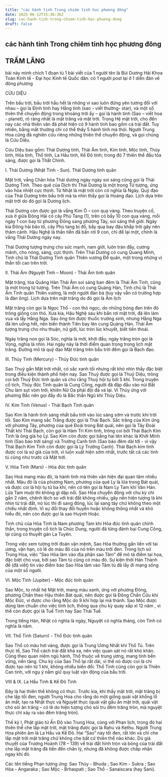 ```yaml
---
title: "các hành tinh Trong chiêm tinh học phương đông"
date: 2025-06-12T15:36:36Z
slug: cac-hanh-tinh-trong-chiem-tinh-hoc-phuong-dong
draft: false
---
```


## các hành tinh Trong chiêm tinh học phương đông

## TRẦM LÃNG

bài này mình chích 1 đoạn tù 1 bài viết của 1 người tên là Bùi Dương Hải Khoa Toán Kinh tế - Đại học Kinh tế Quốc dân. có 1 người post lại ở 1 diễn đàn về đông phương
 
CỬU DIỆU 
 
Trên bầu trời, bầu trời hầu hết là những vì sao luôn đứng yên tương đối với nhau – gọi là Định tinh hay Hằng tinh (sao - viết thường- star), và một số thiên thể chuyển động trong khoảng trời ấy – gọi là hành tinh (Sao – viết hoa - planet), rõ ràng nhất là mặt trăng và mặt trời. Trong Hệ mặt trời, cho đến nay các nhà thiên văn đã phát hiện có 9 hành tinh bao gồm cả trái đất. Tuy nhiên, bằng mắt thường chỉ có thể thấy 5 hành tinh mà thôi. Người Trung Hoa cũng đã nghiên cứu riêng những thiên thể chuyển động, và gọi chúng là Cửu Diệu. 
 
Cửu Diệu bao gồm: Thái Dương tinh, Thái Âm tinh, Kim tinh, Mộc tinh, Thủy tinh, Hỏa tinh, Thổ tinh, La Hầu tinh, Kế Đô tinh; trong đó 7 thiên thể đầu tỏa sáng, được gọi là Thất Chính.
 
 
I. Thái Dương (Nhật Tinh - Sun). Thái Dương tinh quân
 
Mặt trời, vầng Chân hỏa Thái dương ngày ngày soi sáng cũng gọi là Thái Dương Tinh. Theo quẻ của Dịch thì Thái Dương là một trong Tứ tượng, ứng vào hỏa nhiệt cực thịnh. Từ Nhật là mặt trời còn có nghĩa là Ngày. Quỹ đạo của Thái Dương trên bầu trời mà ta nhìn thấy gọi là Hoàng đạo. Lịch dựa trên mặt trời do đó gọi là Dương lịch.
 
Thái Dương còn được gọi là vầng Kim Ô – con quạ vàng. Theo truyện cổ, xưa ở giữa Đông Hải có cây Phù Tang (1), trên có bầy 10 con quạ vàng, mỗi ngày 1 con bay từ phương Đông sang phương Tây, soi sáng thế giới. Ngày kia Đông hải bão tố, cây Phù tang bị đổ, bầy quạ bay đậu khắp trời gây nên thảm cảnh. Hậu Nghệ là thần tiễn đã bắn rơi 9 con, chỉ để lại một, chính là vầng Thái Dương ngày nay.
 
Thái Dương tượng trưng cho sức mạnh, nam giới, luôn tràn đầy, cương mãnh, cho nóng, sáng, cực thịnh. Trên Thái Dương có cung Quang Minh, Tinh chủ là Thái Dương Tinh quân Thiên vương Đế quân, một trong những vị thần tối cao trên trời.
 
II. Thái Âm (Nguyệt Tinh – Moon) - Thái Âm tinh quân
 
Mặt trăng, tòa Quảng Hàn Thái Âm soi sáng ban đêm là Thái Âm Tinh, cũng là một trong tứ tượng. Trên Thái Âm có cung Quảng Hàn, Tinh chủ là Thái Âm Tinh quân Thiên vương, là một người đàn bà (tuy vậy vẫn có trường hợp là đàn ông). Lịch dựa trên mặt trăng do đó gọi là Âm lịch
 
Mặt trăng còn gọi là Ngọc Thố - con thỏ ngọc, do những bóng đen trên đó trông giống con thỏ. Xưa kia, Hậu Nghệ sau khi bắn rơi mặt trời, đã lên làm vua và lấy Hằng Nga. Sau ông tìm được thuốc trường sinh, nhưng Hằng Nga đã lén uống hết, nên biến thành Tiên bay lên cung Quảng Hàn. Thái Âm tượng trưng cho nhu thuận, nữ giới, lúc tròn lúc khuyết, biết tiến thoái. 
 
Ngày trăng non gọi là Sóc, nghĩa là mới, khởi đầu; ngày trăng tròn gọi là Vọng, nghĩa là nhìn. Hai ngày này là thời điểm quan trọng trong lịch mặt trăng. Đường mô tả quỹ đạo Mặt trăng trên bầu trời đêm gọi là Bạch đạo.
 
 
III. Thủy Tinh (Mercury) - Thủy Đức tinh quân
 
Sao Thuỷ gần Mặt trời nhất, có sắc xanh tối nhưng rất khó nhìn thấy đặc biệt trong điều kiện thành phố hiện nay. Sao Thuỷ được gọi là Thuỷ Diệu, trông coi bởi Thuỷ Đức tinh quân và cho rằng Thuỷ hội tụ bởi 5 khí. Trong truyện cổ tích, Thủy đức Tinh quân là Cung Công, người đã đập đầu vào núi Bất Chu làm sụt vòm trời, khíên Nữ Oa phải đội đá vá lại. Vì Thủy ứng với phương Bắc nên gọi đầy đủ là Bắc thần Ngũ khí Thủy Diệu.
 
 
IV. Kim Tinh (Venus) - Thái Bạch Tinh quân
 
Sao Kim là hành tinh sáng nhất bầu trời vào lúc sáng sớm và trước khi trời tối. Sao Kim mang sắc Trắng được gọi là Thái Bạch. Sắc trắng của Kim ứng với phương Tây, phương của quẻ Đoài trong Bát quái, nên gọi là Tây Đoài Thất khí Thái Bạch, còn gọi là Hàm Trì Kim tinh, trông coi bởi Thái Bạch Kim Tinh là ông già họ Lý. Sao Kim còn được gọi bằng hai tên khác là Khởi Minh tinh (Sao báo trời sáng) và Trường Canh tinh (Sao báo đêm dài tới - vì vậy Thái Bạch Kim Tinh còn được gọi là Lý Trường Canh). Thái Bạch kim tinh được coi là sứ giả của trời, vì luôn xuất hiện sớm nhất, trước tất cả các tinh tú cũng như trước cả Mặt trời. 
 
 
V. Hỏa Tinh (Mars) - Hỏa đức tinh quân
 
Sao Hoả mang màu đỏ, là hành tinh mà thiên văn hiện đại quan tâm nhiều nhất. Màu đỏ là của phương Nam, phương của quẻ Ly là lửa trong Bát quái, và được coi là hội tụ từ ba khí, nên có tên gọi là Nam Ly Tam khí Vân Hán. Lửa Tam muội thì không gì dập nổi. Sao Hỏa chuyển động với chu kỳ chỉ gần 2 năm, chênh lệch so với trái đất không nhiều, gây nên hiện tượng là khi nhìn từ trái đất, nó lúc thì đi sang đông, lúc lại sang tây chứ không theo một chiều nhất định. Vì sự đổi thay đổi huyễn hoặc không thống nhất và khó hiểu đó, nên còn được gọi là sao Huỳnh Hoặc. 
 
Tinh chủ của Hỏa Tinh là Nam phương Tam khí Hỏa đức tinh quân chính thần, trong truyện cổ tích là Chúc Dung, người đã từng đánh bại Cung Công, lại cũng có thuyết gán La Tuyên.
 
Trong việc xem tượng trời đoán vận mệnh, Sao Hỏa thường gắn liền với tai ương, vận hạn, có lẽ do màu đỏ của nó trên màu trời đen. Trong lịch sử Trung Hoa, việc “Sao Hỏa lâm vào địa phận sao Tâm” để mô tả điềm tai họa, đặc biệt cho vua, bởi sao Tâm tú cũng có màu đỏ. Sự kiện thời Hán Thành đế (đã viết) tin vào điềm báo Sao Hỏa lâm vào Tâm tú đã lấy đi mạng sống của một số người.
 
VI. Mộc Tinh (Jupiter) - Mộc đức tinh quân
 
Sao Mộc, to nhất hệ Mặt trời, mang màu xanh, ứng với phương Đông, phương Chấn theo Hậu thiên Bát quái, nên được gọi là Đông Chấn Cửu khí Mộc Đức, vì được cho rằng Mộc do 9 khí hợp lại mà thành. Sao Mộc được dùng làm chuẩn cho việc tính lịch, thông qua chu kỳ quay xấp xỉ 12 năm , vì thế còn được gọi là Tuế Tinh hay Sao Thái Tuế.
 
Trong tiếng Hán, Nhật có nghĩa là ngày, Nguyệt có nghĩa tháng, còn Tinh có nghĩa là năm.
 
 
VII. Thổ Tinh (Saturn) - Thổ Đức tinh quân
 
Sao Thổ có màu hơi vàng, được gọi là Trung Ương Nhất khí Thổ Tú. Trên thực tế, Sao Thổ cách trái đất khá xa, nên việc quan sát nó rất khó khăn. Cũng theo quan niệm ngũ hành, Thổ thuộc về trung ương, mang tính bền vững, nền tảng. Chu kỳ của Sao Thổ lại rất dài, vì thế nó được coi là chỉ được tạo nên từ 1 khí, không nhiều biến đổi. Thổ Tinh cũng còn gọi là Thiên Can tinh, với ngụ ý nắm giữ quy luật vận động của bầu trời.
 
 
VIII & IX. La Hầu Tinh & Kế Đô Tinh
 
Đây là hai thiên thể không có thực. Trước kia, khi thấy mặt trời, mặt trăng bị che lấp tối đen, người Trung Hoa cho rằng do một giống quái vật khổng lồ ăn mất, tạo ra Nhật thực và Nguyệt thực (quái vật gấu ăn mặt trời, quái vật chó sói ăn trăng – có lẽ do hiện tượng chó sói tru đêm trăng tròn, mà nguyệt thực chỉ xảy ra vào đêm trăng tròn). 
 
Thế kỷ I, Phật giáo từ Ấn Độ vào Trung Hoa, cùng với Phạn lịch, trong đó hai thiên thể che lấp mặt trời, mặt trăng được gọi là Rahu và Kethu. Người Trung Hoa phiên âm là La Hầu và Kế Đô. Hai “Sao” này tối đen, rất lớn và chỉ che lấp mặt trời mặt trăng chứ không che bất cứ thiên thể nào khác. Dù giả thuyết của Trương Hoành (78 – 139) về trái đất hình tròn và bóng của trái đất che lấp mặt trăng đã tíến đến chân lý, nhưng đã không được chấp nhận ngay khi đó.
 
Các tên tiếng Phạn tương ứng: Sao Thủy - Bhuda ; Sao Kim - Sukra ; Sao Hỏa - Angaraka ; Sao Mộc - Brhaspati ; Sao Thổ - Sanaiscara (hay Sani).